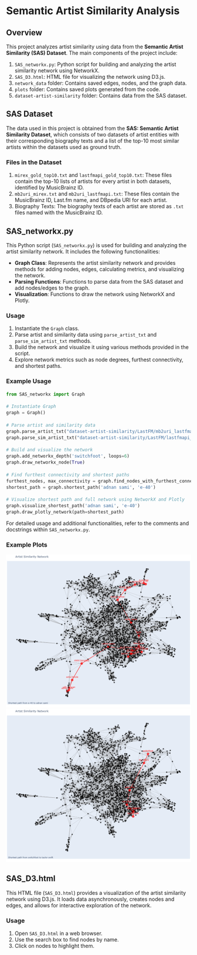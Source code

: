 # Semantic Artist Similarity Analysis

## Overview

This project analyzes artist similarity using data from the **Semantic Artist Similarity (SAS) Dataset**. The main components of the project include:

1. `SAS_networkx.py`: Python script for building and analyzing the artist similarity network using NetworkX.
2. `SAS_D3.html`: HTML file for visualizing the network using D3.js.
3. `network_data` folder: Contains saved edges, nodes, and the graph data.
4. `plots` folder: Contains saved plots generated from the code.
5. `dataset-artist-similarity` folder: Contains data from the SAS dataset.

## SAS Dataset

The data used in this project is obtained from the **SAS: Semantic Artist Similarity Dataset**, which consists of two datasets of artist entities with their corresponding biography texts and a list of the top-10 most similar artists within the datasets used as ground truth.

### Files in the Dataset

1. `mirex_gold_top10.txt` and `lastfmapi_gold_top10.txt`: These files contain the top-10 lists of artists for every artist in both datasets, identified by MusicBrainz ID.
2. `mb2uri_mirex.txt` and `mb2uri_lastfmapi.txt`: These files contain the MusicBrainz ID, Last.fm name, and DBpedia URI for each artist.
3. Biography Texts: The biography texts of each artist are stored as `.txt` files named with the MusicBrainz ID.

## SAS_networkx.py

This Python script (`SAS_networkx.py`) is used for building and analyzing the artist similarity network. It includes the following functionalities:

- **Graph Class**: Represents the artist similarity network and provides methods for adding nodes, edges, calculating metrics, and visualizing the network.
- **Parsing Functions**: Functions to parse data from the SAS dataset and add nodes/edges to the graph.
- **Visualization**: Functions to draw the network using NetworkX and Plotly.

### Usage

1. Instantiate the `Graph` class.
2. Parse artist and similarity data using `parse_artist_txt` and `parse_sim_artist_txt` methods.
3. Build the network and visualize it using various methods provided in the script.
4. Explore network metrics such as node degrees, furthest connectivity, and shortest paths.

### Example Usage

```python
from SAS_networkx import Graph

# Instantiate Graph
graph = Graph()

# Parse artist and similarity data
graph.parse_artist_txt("dataset-artist-similarity/LastFM/mb2uri_lastfmapi.txt")
graph.parse_sim_artist_txt("dataset-artist-similarity/LastFM/lastfmapi_gold.txt", num_similar=5)

# Build and visualize the network
graph.add_networkx_depth('switchfoot', loops=6)
graph.draw_networkx_node(True)

# Find furthest connectivity and shortest paths
furthest_nodes, max_connectivity = graph.find_nodes_with_furthest_connectivity()
shortest_path = graph.shortest_path('adnan sami', 'e-40')

# Visualize shortest path and full network using NetworkX and Plotly
graph.visualize_shortest_path('adnan sami', 'e-40')
graph.draw_plotly_network(path=shortest_path)
```

For detailed usage and additional functionalities, refer to the comments and docstrings within `SAS_networkx.py`.

### Example Plots

![alt text](https://raw.githubusercontent.com/SantiagoEnriqueGA/artist_similarity_network/main/plots/adnan%20sami_to_e-40_plotly.png)
![alt text](https://raw.githubusercontent.com/SantiagoEnriqueGA/artist_similarity_network/main/plots/switchfoot_to_taylor%20swift_plotly.png)


## SAS_D3.html

This HTML file (`SAS_D3.html`) provides a visualization of the artist similarity network using D3.js. It loads data asynchronously, creates nodes and edges, and allows for interactive exploration of the network.

### Usage

1. Open `SAS_D3.html` in a web browser.
2. Use the search box to find nodes by name.
3. Click on nodes to highlight them.

